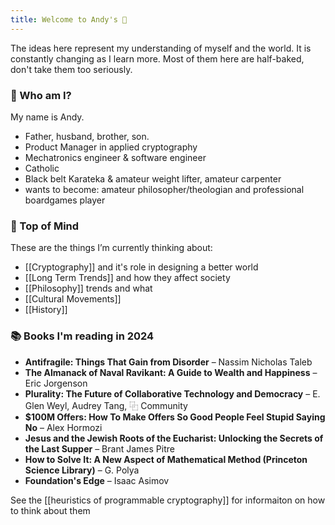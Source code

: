 ```yaml
---
title: Welcome to Andy's 🧠
---
```

The ideas here represent my understanding of myself and the world. It is constantly changing as I learn more. Most of them here are half-baked, don't take them too seriously.
### 👋 Who am I?
My name is Andy. 
- Father, husband, brother, son. 
- Product Manager in applied cryptography
- Mechatronics engineer & software engineer
- Catholic
- Black belt Karateka & amateur weight lifter, amateur carpenter
- wants to become: amateur philosopher/theologian and professional boardgames player



### 🧠 Top of Mind
These are the things I’m currently thinking about:
- [[Cryptography]] and it's role in designing a better world
- [[Long Term Trends]] and how they affect society 
- [[Philosophy]] trends and what 
- [[Cultural Movements]]
- [[History]]

### 📚 Books I'm reading in 2024
- **Antifragile: Things That Gain from Disorder** – Nassim Nicholas Taleb
- **The Almanack of Naval Ravikant: A Guide to Wealth and Happiness** – Eric Jorgenson
- **Plurality: The Future of Collaborative Technology and Democracy** – E. Glen Weyl, Audrey Tang, ⿻ Community
- **$100M Offers: How To Make Offers So Good People Feel Stupid Saying No** – Alex Hormozi
- **Jesus and the Jewish Roots of the Eucharist: Unlocking the Secrets of the Last Supper** – Brant James Pitre
- **How to Solve It: A New Aspect of Mathematical Method (Princeton Science Library)** – G. Polya
- **Foundation's Edge** – Isaac Asimov


See the [[heuristics of programmable cryptography]] for informaiton on how to think about them
